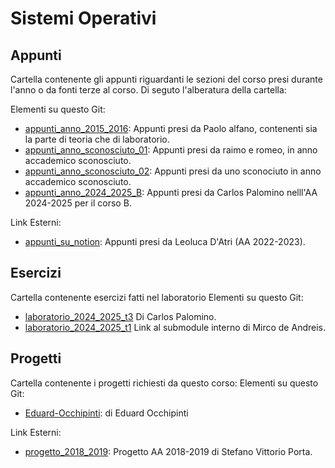 # Sistemi Operativi

## Appunti
Cartella contenente gli appunti riguardanti le sezioni del corso presi durante l'anno o da fonti terze al corso.
Di seguto l'alberatura della cartella:

Elementi su questo Git:
- [appunti_anno_2015_2016](./appunti/2015_2016/): Appunti presi da Paolo alfano, contenenti sia la parte di teoria che di 
                                                               laboratorio.
- [appunti_anno_sconosciuto_01](./appunti/aa_sconosciuto_01/): Appunti presi da raimo e romeo, in anno accademico sconosciuto.
- [appunti_anno_sconosciuto_02](./appunti/aa_sconosciuto_02/): Appunti presi da uno sconociuto in anno accademico sconosciuto.
- [appunti_anno_2024_2025_B](./appunti/2024_2025_B/): Appunti presi da Carlos Palomino nelll'AA 2024-2025 per il corso B.

Link Esterni:
- [appunti_su_notion](https://lopsided-flavor-398.notion.site/96c7d002164e47d0b9782abf1d05a9fd?v=8ae0f65c2149405cb402a041db10df46): Appunti presi da Leoluca D'Atri (AA 2022-2023).

## Esercizi
Cartella contenente esercizi fatti nel laboratorio
Elementi su questo Git:
- [laboratorio_2024_2025_t3](./esercizi/laboratorio_2024_2025_t3/) Di Carlos Palomino.
- [laboratorio_2024_2025_t1](https://github.com/MircoDeAndreis/ESERCIZI-LABORATORIO-SISTEMI-OPERATIVI-TURNO1-2024-2025) Link al 
submodule interno di Mirco de Andreis.

## Progetti
Cartella contenente i progetti richiesti da questo corso:
Elementi su questo Git:
- [Eduard-Occhipinti](https://github.com/eduardz1/Simulazione-Transazioni): di Eduard Occhipinti

Link Esterni:
- [progetto_2018_2019](https://github.com/stefa168/progetto_so): Progetto AA 2018-2019 di Stefano Vittorio Porta.

